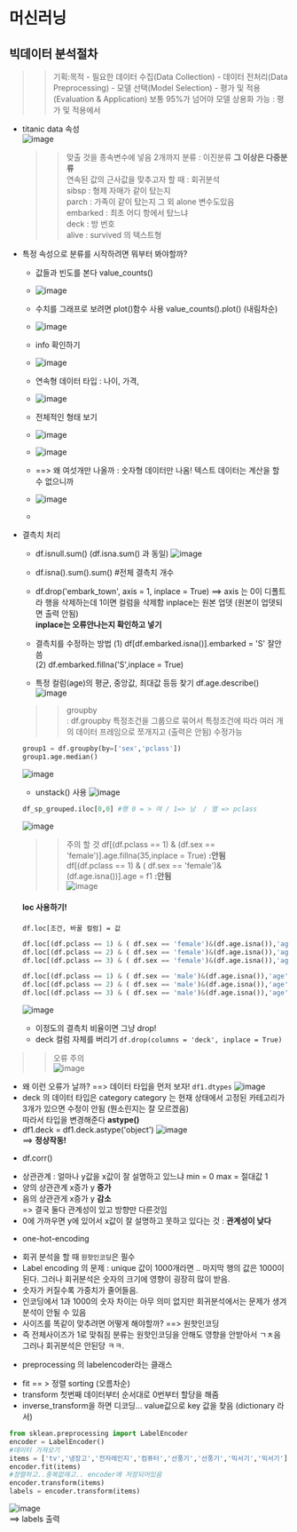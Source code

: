 # 머신러닝

## 빅데이터 분석절차
  >> 기획:목적 - 필요한 데이터 수집(Data Collection) - 데이터 전처리(Data Preprocessing) - 모델 선택(Model Selection) - 평가 및 적용(Evaluation & Application)
  >> 보통 95%가 넘어야 모델 상용화 가능 : 평가 및 적용에서 

* titanic data 속성  
![image](https://user-images.githubusercontent.com/82145878/178171950-0780e7e9-a037-4468-b804-6cd022e4a0b4.png)  

  >> 맞출 것을 종속변수에 넣음
  >> 2개까지 분류 : 이진분류 __그 이상은 다중분류__  
  >> 연속된 값의 근사값을 맞추고자 할 때 : 회귀분석  
  >> sibsp : 형제 자매가 같이 탔는지  
  >> parch : 가족이 같이 탔는지   그 외 alone 변수도있음  
  >> embarked : 최초 어디 항에서 탔느냐  
  >> deck : 방 번호  
  >> alive : survived 의 텍스트형  

* 특정 속성으로 분류를 시작하려면 뭐부터 봐야할까?  
   - 값들과 빈도를 본다 value_counts()  
   - ![image](https://user-images.githubusercontent.com/82145878/178172214-56367c03-a3b0-4944-b2a2-c2746307a5ce.png)  

   - 수치를 그래프로 보려면 plot()함수 사용 value_counts().plot() (내림차순)  
   - ![image](https://user-images.githubusercontent.com/82145878/178172308-55f7b43a-d529-4e41-8a0e-790bff54adb0.png)  
   - info 확인하기  
   - ![image](https://user-images.githubusercontent.com/82145878/178172405-52af5467-158d-4d4c-a4d9-49c6a2957b3c.png)  
   - 연속형 데이터 타입 : 나이, 가격,   
   - ![image](https://user-images.githubusercontent.com/82145878/178172772-dfe75f26-e081-4700-8508-2beb3767e766.png)  
   - 전체적인 형태 보기  
   - ![image](https://user-images.githubusercontent.com/82145878/178173383-00c97e24-6857-43e7-a8e5-39610446a5ab.png)  
   - ![image](https://user-images.githubusercontent.com/82145878/178175534-984b7d75-f871-4593-867a-8c6a77dba8d5.png)  
   -    ==>  왜 여섯개만 나올까 : 숫자형 데이터만 나옴! 텍스트 데이터는 계산을 할 수 없으니까  
   -  ![image](https://user-images.githubusercontent.com/82145878/178175958-1132c418-1840-409b-b441-cad1f4ac0c38.png)  
   -  
* 결측치 처리
   - df.isnull.sum() (df.isna.sum() 과 동일)
   ![image](https://user-images.githubusercontent.com/82145878/178207078-dd56115c-211c-42a3-91f3-ce1d8404249e.png)  
   - df.isna().sum().sum() #전체 결측치 개수
   - df.drop('embark_town', axis = 1, inplace = True) 
        ==> axis 는 0이 디폴트라 행을 삭제하는데 1이면 컬럼을 삭제함 inplace는 원본 업뎃 (원본이 업뎃되면 출력 안됨)  
      __inplace는 오류안나는지 확인하고 넣기__ 
   - 결측치를 수정하는 방법 
    (1) df[df.embarked.isna()].embarked = 'S' 잘안씀  
    (2) df.embarked.fillna('S',inplace = True) 
    
   - 특정 컬럼(age)의 평균, 중앙값, 최대값 등등 찾기 df.age.describe()  
   ![image](https://user-images.githubusercontent.com/82145878/178245581-f882b6eb-f8e7-4f4c-b718-f5bdf90ef71d.png)  
    >> groupby  
    : df.groupby 특정조건을 그룹으로 묶어서 특정조건에 따라 여러 개의 데이터 프레임으로 쪼개지고 (출력은 안됨) 수정가능
    ```python
    group1 = df.groupby(by=['sex','pclass'])
    group1.age.median()
   ```  
   ![image](https://user-images.githubusercontent.com/82145878/178246269-deeed19d-1a57-4d18-9da9-c8e4dd015bba.png)  
    - unstack() 사용
    ![image](https://user-images.githubusercontent.com/82145878/178246424-970b4e4c-a26a-498f-9649-93d6b83d788a.png)  
    ```python
    df_sp_grouped.iloc[0,0] #행 0 = > 여 / 1=> 남  / 열 => pclass
    ```
    ![image](https://user-images.githubusercontent.com/82145878/178246522-554e30d1-5ea2-4b86-9f80-e4a79688e36e.png)  
    >> 주의 할 것
    df[(df.pclass == 1) & (df.sex == 'female')].age.fillna(35,inplace = True)  **:안됨**  
    df[(df.pclass == 1) & ( df.sex == 'female')&(df.age.isna())].age = f1 **:안됨**  
    ![image](https://user-images.githubusercontent.com/82145878/178190778-f882e3ca-9fd8-462c-b321-0033e1200e33.png)  
    #### loc 사용하기!
    `df.loc[조건, 바꿀 컬럼] = 값`
    ```python
    df.loc[(df.pclass == 1) & ( df.sex == 'female')&(df.age.isna()),'age'] = f1
    df.loc[(df.pclass == 2) & ( df.sex == 'female')&(df.age.isna()),'age'] = f2
    df.loc[(df.pclass == 3) & ( df.sex == 'female')&(df.age.isna()),'age'] = f3

    df.loc[(df.pclass == 1) & ( df.sex == 'male')&(df.age.isna()),'age'] = m1
    df.loc[(df.pclass == 2) & ( df.sex == 'male')&(df.age.isna()),'age'] = m2
    df.loc[(df.pclass == 3) & ( df.sex == 'male')&(df.age.isna()),'age'] = m3
    ```  
    ![image](https://user-images.githubusercontent.com/82145878/178247304-da58c85a-5c13-451a-b388-ac811ee90f7d.png)  
 
    - 이정도의 결측치 비율이면 그냥 drop!
    - deck 컬럼 자체를 버리기 `df.drop(columns = 'deck', inplace = True)`  
    
>> 오류 주의  
![image](https://user-images.githubusercontent.com/82145878/178247655-ed3a4b4c-4e39-4806-8b18-62838a342d9a.png)  
  - 왜 이런 오류가 날까?
    ==> 데이터 타입을 먼저 보자!  `df1.dtypes`
  ![image](https://user-images.githubusercontent.com/82145878/178247779-d6c8481c-3784-4977-a0ce-1a3a229ceeee.png)  
  - deck 의 데이터 타입은 category 
    category 는 현재 상태에서 고정된 카테고리가 3개가 있으면 수정이 안됨 (뭔소린지는 잘 모르겠음)  
    따라서 타입을 변경해준다 **astype()**
  - df1.deck = df1.deck.astype('object')
  ![image](https://user-images.githubusercontent.com/82145878/178248088-5eec491c-7c34-4321-94cf-d6d1957c2fd2.png)  
  ==> __정상작동!__  

  
* df.corr()
 - 상관관계 : 얼마나 y값을 x값이 잘 설명하고 있느냐 min = 0 max = 절대값 1  
 - 양의 상관관계 x증가 y __증가__  
 - 음의 상관관게 x증가 y __감소__  
      => 결국 둘다 관계성이 있고 방향만 다른것임  
 - 0에 가까우면 y에 있어서 x값이 잘 설명하고 못하고 있다는 것 : __관계성이 낮다__  
 
 
 * one-hot-encoding
 - 회귀 분석을 할 때 `원핫인코딩`은 필수
 - Label encoding 의 문제 : unique 값이 1000개라면 .. 마지막 행의 값은 1000이 된다. 그러나 회귀분석은 숫자의 크기에 영향이 굉장히 많이 받음. 
 - 숫자가 커질수록 가중치가 줄어들음. 
 - 인코딩에서 1과 1000의 숫자 차이는 아무 의미 없지만 회귀분석에서는 문제가 생겨 분석이 안될 수 있음
 - 사이즈를 똑같이 맞추려면 어떻게 해야할까? ==>  원핫인코딩
 - 즉 전체사이즈가 1로 맞춰짐 분류는 원핫인코딩을 안해도 영향을 안받아서 ㄱㅊ음 그러나 회귀분석은 안된당 ㅋㅋ.
 
* preprocessing 의 labelencoder라는 클래스
- fit == > 정렬 sorting (오름차순) 
- transform 첫번째 데이터부터 순서대로 0번부터 할당을 해줌
- inverse_transform을 하면 디코딩... value값으로 key 값을 찾음  (dictionary 라서)
```python
from sklean.preprocessing import LabelEncoder
encoder = LabelEncoder()
#데이터 가져오기
items = ['tv','냉장고','전자레인지','컴퓨터','선풍기','선풍기','믹서기','믹서기'] #items는 컬럼명
encoder.fit(items)
#정렬하고..중복없애고.. encoder에 저장되어있음
encoder.transform(items)
labels = encoder.transform(items)
```
![image](https://user-images.githubusercontent.com/82145878/178211674-49c8e08a-e1ba-44b9-9a83-765eadaaa1cf.png)  
    ==> labels 출력
    
    






  
